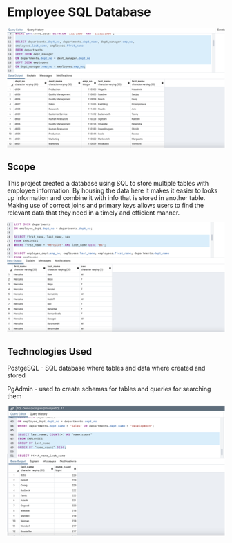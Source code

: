 # Employee SQL Database
![image1](EmployeeSQL/images/search-manager.png)
## Scope

This project created a database using SQL to store multiple tables with employee information. By housing the data here it makes it easier to looks up information and combine it with info that is stored in another table. Making use of correct joins and primary keys allows users to find the relevant data that they need in a timely and efficient manner.  

![image2](EmployeeSQL/images/search-name.png)

## Technologies Used
PostgeSQL - SQL database where tables and data where created and stored

PgAdmin - used to create schemas for tables and queries for searching them  

![image3](EmployeeSQL/images/sort-order.png)


